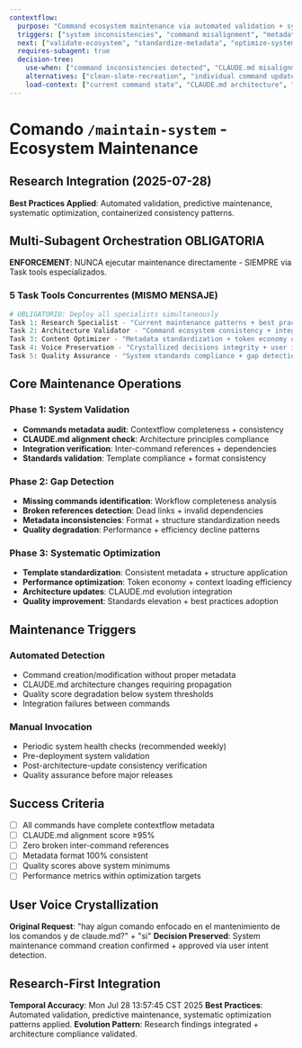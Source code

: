 ```yaml
---
contextflow:
  purpose: "Command ecosystem maintenance via automated validation + systematic optimization"
  triggers: ["system inconsistencies", "command misalignment", "metadata gaps", "periodic maintenance"]
  next: ["validate-ecosystem", "standardize-metadata", "optimize-system"]
  requires-subagent: true
  decision-tree:
    use-when: ["command inconsistencies detected", "CLAUDE.md misalignment", "metadata standards violation"]
    alternatives: ["clean-slate-recreation", "individual command updates", "manual validation"]
    load-context: ["current command state", "CLAUDE.md architecture", "system evolution patterns"]
---
```


# Comando `/maintain-system` - Ecosystem Maintenance

## Research Integration (2025-07-28)
**Best Practices Applied**: Automated validation, predictive maintenance, systematic optimization, containerized consistency patterns.

## Multi-Subagent Orchestration OBLIGATORIA

**ENFORCEMENT**: NUNCA ejecutar maintenance directamente - SIEMPRE via Task tools especializados.

### 5 Task Tools Concurrentes (MISMO MENSAJE)
```python
# OBLIGATORIO: Deploy all specialists simultaneously
Task 1: Research Specialist - "Current maintenance patterns + best practices validation"
Task 2: Architecture Validator - "Command ecosystem consistency + integration verification" 
Task 3: Content Optimizer - "Metadata standardization + token economy compliance"
Task 4: Voice Preservation - "Crystallized decisions integrity + user intent validation"
Task 5: Quality Assurance - "System standards compliance + gap detection"
```

## Core Maintenance Operations

### Phase 1: System Validation
- **Commands metadata audit**: Contextflow completeness + consistency
- **CLAUDE.md alignment check**: Architecture principles compliance  
- **Integration verification**: Inter-command references + dependencies
- **Standards validation**: Template compliance + format consistency

### Phase 2: Gap Detection
- **Missing commands identification**: Workflow completeness analysis
- **Broken references detection**: Dead links + invalid dependencies
- **Metadata inconsistencies**: Format + structure standardization needs
- **Quality degradation**: Performance + efficiency decline patterns

### Phase 3: Systematic Optimization
- **Template standardization**: Consistent metadata + structure application
- **Performance optimization**: Token economy + context loading efficiency
- **Architecture updates**: CLAUDE.md evolution integration
- **Quality improvement**: Standards elevation + best practices adoption

## Maintenance Triggers

### Automated Detection
- Command creation/modification without proper metadata
- CLAUDE.md architecture changes requiring propagation
- Quality score degradation below system thresholds
- Integration failures between commands

### Manual Invocation
- Periodic system health checks (recommended weekly)
- Pre-deployment system validation
- Post-architecture-update consistency verification
- Quality assurance before major releases

## Success Criteria
- [ ] All commands have complete contextflow metadata
- [ ] CLAUDE.md alignment score ≥95%
- [ ] Zero broken inter-command references
- [ ] Metadata format 100% consistent
- [ ] Quality scores above system minimums
- [ ] Performance metrics within optimization targets

## User Voice Crystallization
**Original Request**: "hay algun comando enfocado en el mantenimiento de los comandos y de claude.md?" + "si"
**Decision Preserved**: System maintenance command creation confirmed + approved via user intent detection.

## Research-First Integration
**Temporal Accuracy**: Mon Jul 28 13:57:45 CST 2025
**Best Practices**: Automated validation, predictive maintenance, systematic optimization patterns applied.
**Evolution Pattern**: Research findings integrated + architecture compliance validated.